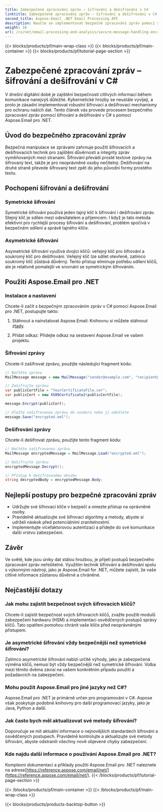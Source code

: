 ```yaml
---
title: Zabezpečené zpracování zpráv – šifrování a dešifrování v C#
linktitle: Zabezpečené zpracování zpráv – šifrování a dešifrování v C#
second_title: Aspose.Email .NET Email Processing API
description: Naučte se implementovat bezpečné zpracování zpráv pomocí šifrování a dešifrování v C# pomocí Aspose.Email for .NET. Účinně chraňte citlivá data.
weight: 16
url: /cs/net/email-processing-and-analysis/secure-message-handling-encryption-and-decryption-in-csharp/
---
```


{{< blocks/products/pf/main-wrap-class >}}
{{< blocks/products/pf/main-container >}}
{{< blocks/products/pf/tutorial-page-section >}}

# Zabezpečené zpracování zpráv – šifrování a dešifrování v C#


V dnešní digitální době je zajištění bezpečnosti citlivých informací během komunikace nanejvýš důležité. Kybernetické hrozby se neustále vyvíjejí, a proto je zásadní implementovat robustní šifrovací a dešifrovací mechanismy pro ochranu našich dat. Tento článek vás provede procesem bezpečného zpracování zpráv pomocí šifrování a dešifrování v C# s pomocí Aspose.Email pro .NET.

## Úvod do bezpečného zpracování zpráv

Bezpečná manipulace se zprávami zahrnuje použití šifrovacích a dešifrovacích technik pro zajištění důvěrnosti a integrity zpráv vyměňovaných mezi stranami. Šifrování převádí prosté textové zprávy na šifrovaný text, takže je pro neoprávněné osoby nečitelný. Dešifrování na druhé straně převede šifrovaný text zpět do jeho původní formy prostého textu.

## Pochopení šifrování a dešifrování

### Symetrické šifrování

Symetrické šifrování používá jeden tajný klíč k šifrování i dešifrování zpráv. Stejný klíč je sdílen mezi odesílatelem a příjemcem. I když je tato metoda efektivní pro rychlejší procesy šifrování a dešifrování, problém spočívá v bezpečném sdílení a správě tajného klíče.

### Asymetrické šifrování

Asymetrické šifrování využívá dvojici klíčů: veřejný klíč pro šifrování a soukromý klíč pro dešifrování. Veřejný klíč lze sdílet otevřeně, zatímco soukromý klíč zůstává důvěrný. Tento přístup eliminuje potřebu sdílení klíčů, ale je relativně pomalejší ve srovnání se symetrickým šifrováním.

## Použití Aspose.Email pro .NET

### Instalace a nastavení

Chcete-li začít s bezpečným zpracováním zpráv v C# pomocí Aspose.Email pro .NET, postupujte takto:

1.  Stáhnout a nainstalovat Aspose.Email: Knihovnu si můžete stáhnout z[tady](https://releases.aspose.com/email/net).

2. Přidat odkaz: Přidejte odkaz na sestavení Aspose.Email ve vašem projektu.

### Šifrování zprávy

Chcete-li zašifrovat zprávu, použijte následující fragment kódu:

```csharp
// Načtěte zprávu
MailMessage message = new MailMessage("sender@example.com", "recipient@example.com", "Subject", "Message body");

// Zašifrujte zprávu
var publicCertFile = "YourCertificateFile.cer";
var publicCert = new X509Certificate2(publicCertFile);

message.Encrypt(publicCert);

// Uložte zašifrovanou zprávu do souboru nebo ji odešlete
message.Save("encrypted.eml");
```

### Dešifrování zprávy

Chcete-li dešifrovat zprávu, použijte tento fragment kódu:

```csharp
// Načtěte zašifrovanou zprávu
MailMessage encryptedMessage = MailMessage.Load("encrypted.eml");

// Dešifrujte zprávu
encryptedMessage.Decrypt();

// Přístup k dešifrovanému obsahu
string decryptedBody = encryptedMessage.Body;
```

## Nejlepší postupy pro bezpečné zpracování zpráv

- Udržujte své šifrovací klíče v bezpečí a omezte přístup na oprávněné osoby.
- Pravidelně aktualizujte své šifrovací algoritmy a metody, abyste si udrželi náskok před potenciálními zranitelnostmi.
- Implementujte vícefaktorovou autentizaci a přidejte do své komunikace další vrstvu zabezpečení.

## Závěr

Ve světě, kde jsou úniky dat stálou hrozbou, je přijetí postupů bezpečného zpracování zpráv neřešitelné. Využitím technik šifrování a dešifrování spolu s výkonnými nástroji, jako je Aspose.Email for .NET, můžete zajistit, že vaše citlivé informace zůstanou důvěrné a chráněné.

## Nejčastější dotazy

### Jak mohu zajistit bezpečnost svých šifrovacích klíčů?

Chcete-li zajistit bezpečnost svých šifrovacích klíčů, zvažte použití modulů zabezpečení hardwaru (HSM) a implementaci osvědčených postupů správy klíčů. Tato opatření pomohou chránit vaše klíče před neoprávněným přístupem.

### Je asymetrické šifrování vždy bezpečnější než symetrické šifrování?

Zatímco asymetrické šifrování nabízí určité výhody, jako je zabezpečená výměna klíčů, nemusí být vždy bezpečnější než symetrické šifrování. Volba mezi těmito dvěma závisí na vašem konkrétním případu použití a požadavcích na zabezpečení.

### Mohu použít Aspose.Email pro jiné jazyky než C#?

Aspose.Email pro .NET je primárně určen pro programování v C#. Aspose však poskytuje podobné knihovny pro další programovací jazyky, jako je Java, Python a další.

### Jak často bych měl aktualizovat své metody šifrování?

Doporučuje se mít aktuální informace o nejnovějších standardech šifrování a osvědčených postupech. Pravidelně kontrolujte a aktualizujte své metody šifrování, abyste odstranili všechny nově objevené chyby zabezpečení.

### Kde najdu další informace o používání Aspose.Email pro .NET?

 Komplexní dokumentaci a příklady použití Aspose.Email pro .NET naleznete na adrese[https://reference.aspose.com/email/net/](https://reference.aspose.com/email/net/).
{{< /blocks/products/pf/tutorial-page-section >}}

{{< /blocks/products/pf/main-container >}}
{{< /blocks/products/pf/main-wrap-class >}}

{{< blocks/products/products-backtop-button >}}
